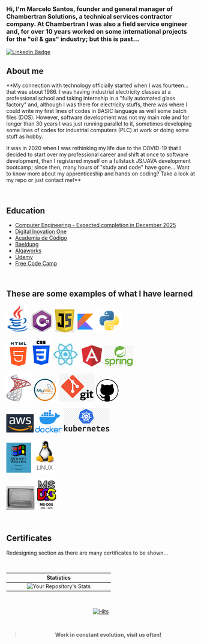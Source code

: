 ### Hi, I'm Marcelo Santos, founder and general manager of Chambertran Solutions, a technical services contractor company. At Chambertran I was also a field service engineer and, for over 10 years worked on some international projects for the "oil & gas" industry; but this is past...

[![Linkedin Badge](https://img.shields.io/badge/-LinkedIn-blue?style=flat-square&logo=Linkedin&logoColor=white&link=https://www.linkedin.com/in/marcelosantostechnology/)](https://www.linkedin.com/in/marcelosantostechnology/)


## About me
**My connection with technology officially started when I was fourteen... that was about 1986. I was having industrial electricity classes at a professional school and taking internship in a "fully automated glass factory" and, although I was there for electricity stuffs, there was where I could write my first lines of codes in BASIC language as well some batch files (DOS). However, software development was not my main role and for longer than 30 years I was just running parallel to it, sometimes developing some lines of codes for industrial computers (PLC) at work or doing some stuff as hobby.

It was in 2020 when I was rethinking my life due to the COVID-19 that I decided to start over my professional career and shift at once to software development, then I registered myself on a fullstack JS/JAVA development bootcamp; since then, many hours of "study and code" have gone... Want to know more about my apprenticeship and hands on coding? Take a look at my repo or just contact me!**

&nbsp;
## Education
- [Computer Engineering - Expected completion in December 2025](https://descomplica.com.br/)
- [Digital Inovation One](https://web.dio.me/)
- [Academia de Código](https://www.academiadecodigo.org/)
- [Baeldung](https://www.baeldung.com/)
- [Algaworks](https://www.algaworks.com)
- [Udemy](https://www.udemy.com)
- [Free Code Camp](https://www.freecodecamp.org)

&nbsp;
## These are some examples of what I have learned
![image-20211113233356591](https://github.com/8-marcelosantos-8/Marcelo-Biker-Dev/blob/main/Image/image-20211113233356591.png)               ![image-20211113235059543](https://github.com/8-marcelosantos-8/Marcelo-Biker-Dev/blob/main/Image/image-20211113235059543.png)                ![image-20211113234134511](https://github.com/8-marcelosantos-8/Marcelo-Biker-Dev/blob/main/Image/image-20211113234134511.png)                ![image-20211113122919140](https://github.com/8-marcelosantos-8/Marcelo-Biker-Dev/blob/main/Image/image-20211113122919140.png)                ![image-20211113122258724](https://github.com/8-marcelosantos-8/Marcelo-Biker-Dev/blob/main/Image/image-20211113122258724.png)

![image-20211113125410000](https://github.com/8-marcelosantos-8/Marcelo-Biker-Dev/blob/main/Image/image-20211113125410000.png)               ![image-20211113125511569](https://github.com/8-marcelosantos-8/Marcelo-Biker-Dev/blob/main/Image/image-20211113125511569.png)                ![image-20211113125128447](https://github.com/8-marcelosantos-8/Marcelo-Biker-Dev/blob/main/Image/image-20211113125128447.png)                ![image-20211113125235400](https://github.com/8-marcelosantos-8/Marcelo-Biker-Dev/blob/main/Image/image-20211113125235400.png)               ![image-20211113125128474](https://github.com/8-marcelosantos-8/Marcelo-Biker-Dev/blob/main/Image/image-20211113125128474.png)

![image-20211113214416142](https://github.com/8-marcelosantos-8/Marcelo-Biker-Dev/blob/main/Image/image-20211113214416142.png)              ![image-20211113214913945](https://github.com/8-marcelosantos-8/Marcelo-Biker-Dev/blob/main/Image/image-20211113214913945.png)               ![image-20211113232623951](https://github.com/8-marcelosantos-8/Marcelo-Biker-Dev/blob/main/Image/image-20211113232623951.png)               ![image-20211113232623950](https://github.com/8-marcelosantos-8/Marcelo-Biker-Dev/blob/main/Image/image-20211113232623950.png)

![image-20211113155435967](https://github.com/8-marcelosantos-8/Marcelo-Biker-Dev/blob/main/Image/image-20211113155435967.png)               ![image-20211113155345678](https://github.com/8-marcelosantos-8/Marcelo-Biker-Dev/blob/main/Image/image-20211113155345678.png)                ![image-20211113155345543](https://github.com/8-marcelosantos-8/Marcelo-Biker-Dev/blob/main/Image/image-20211113155345543.png)

![image-20211113213944803](https://github.com/8-marcelosantos-8/Marcelo-Biker-Dev/blob/main/Image/image-20211113213944803.png)               ![image-20211113214625413](https://github.com/8-marcelosantos-8/Marcelo-Biker-Dev/blob/main/Image/image-20211113214625413.png)

![image-20211113233023632](https://github.com/8-marcelosantos-8/Marcelo-Biker-Dev/blob/main/Image/image-20211113233023632.png)               ![image-20211113213905917](https://github.com/8-marcelosantos-8/Marcelo-Biker-Dev/blob/main/Image/image-20211113213905917.png)

&nbsp;
## Certificates
Redesigning section as there are many certificates to be shown...




&nbsp;
<center>


| |Statistics | |
| :---: |  :---: |  :---: |
|  &nbsp; &nbsp; &nbsp; &nbsp; &nbsp; | ![Your Repository's Stats](https://github-readme-stats.vercel.app/api/top-langs/?username=8-marcelosantos-8&theme=blue-green) |  &nbsp; &nbsp; &nbsp; &nbsp; &nbsp; |



&nbsp;

[![Hits](https://hits.seeyoufarm.com/api/count/incr/badge.svg?url=https%3A%2F%2Fgithub.com%2F8-marcelosantos-8%2Fhit-counter&count_bg=%2379C83D&title_bg=%23555555&icon=postwoman.svg&icon_color=%23E7E7E7&title=hits&edge_flat=false)](https://hits.seeyoufarm.com)


&nbsp;

> **Work in constant evolution, visit us often!**
